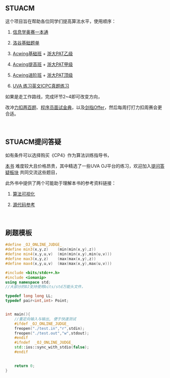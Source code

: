 ## STUACM

这个项目旨在帮助各位同学们提高算法水平，使用顺序：

1. [信息学奥赛一本通](http://ybt.ssoier.cn:8088/) 

2. [洛谷基础题单](https://www.luogu.com.cn/training/list)

3. [Acwing基础班](https://www.acwing.com/activity/) + [浙大PAT乙级](https://www.patest.cn/practice)

4. [Acwing提高班](https://www.acwing.com/activity/) + [浙大PAT甲级](https://www.patest.cn/practice)

5. [Acwing进阶班](https://www.acwing.com/activity/) + [浙大PAT顶级](https://www.patest.cn/practice)

6. [UVA 练习英文ICPC真题练习](https://onlinejudge.org/index.php?option=com_onlinejudge&Itemid=8)

如果是走工作路线，完成环节2~4即可改变方向，

改冲[力扣两百题](https://leetcode.cn/problem-list/qg88wci/)、[程序员面试金典](https://leetcode.cn/problem-list/xb9lfcwi/)，以及[剑指Offer](https://leetcode.cn/problem-list/xb9nqhhg/)，然后每周打打力扣周赛会更合适。

　




## STUACM提问答疑

如有条件可以选择购买《CP4》作为算法训练指导书，

[本书](https://cpbook.net/) 难度较大且价格昂贵，其中精选了一些UVA OJ平台的练习，欢迎加入[提问答疑板块](https://github.com/volmodaoist/STUACM/issues) 共同交流这些题目，

此外书中提供了两个可能助于理解本书的参考资料链接：

1. [算法可视化](https://visualgo.net/en)

2. [源代码参考](https://github.com/stevenhalim/cpbook-code)

　



## 刷题模板

```c++
#define _OJ_ONLINE_JUDGE_
#define min3(x,y,z)    (min(min(x,y),z))
#define min4(x,y,u,v)  (min(min(x,y),min(u,v)))
#define max3(x,y,z)    (max(max(x,y),z))
#define max4(x,y,u,v)  (max(max(x,y),max(u,v)))

#include <bits/stdc++.h>
#include <iomanip>
using namespace std;
//大部分的OJ支持使用bits/std万能头文件，

typedef long long LL;
typedef pair<int,int> Point;


int main(){
    //重定向输入与输出, 便于快速测试
    #ifdef _OJ_ONLINE_JUDGE_
    freopen("./test.in","r",stdin);
    freopen("./test.out","w",stdout);
    #endif
    #ifndef  _OJ_ONLINE_JUDGE_
    std::ios::sync_with_stdio(false);
	#endif

    
    return 0;
}
```
